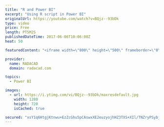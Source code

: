 ```yaml
---
title: "R and Power BI"
excerpt: "Using R script in Power BI"
originalUrl: https://youtube.com/watch?v=BQjz--93bDk
type: video
price: Free
length: PT5M2S
publishedDateTime: 2017-06-06T10:06:00Z
heat: 50

featuredContent: "<iframe width=\"800\" height=\"500\" frameborder=\"0\" src=\"https://www.youtube.com/embed/BQjz--93bDk\" allow=\"accelerometer; autoplay; encrypted-media; gyroscope; picture-in-picture\" allowfullscreen></iframe>"

provider:
  name: RADACAD
  domain: radacad.com

topics:
  - Power BI

images:
  - url: https://i.ytimg.com/vi/BQjz--93bDk/maxresdefault.jpg
    width: 1280
    height: 720
    isCached: true

secured: "xsY1q6HtgjKtnwu+EzZcGhu5pCAswxXE2euzyojhHZ3TXS+XIl/TNZryPSybj78cI28Klya5XWKMbMc06vDI4yY3bkwps3UCXHO4/Uq8lBmXZXtz00tvv3bB4UaGmCAolrpmes15hi4wtYptGeJm09Gvv8v35LEqwegaiAJsr4tehiD/GMQFi7KE6yD0yRIUAcPFA4PaNFaP5+GSNfb58yCMNwU9ddNjMpxlkt2DxSBKJ7GjOmrhDqM/PrcV09z612QoFbb2T5hSh7r7/KYTGIxgx6PGPTUo1lXLdgc2H1q15OLNI8KhoXby0lgMaSEDKPJpnvm7a+UX2B6fg2GC2iA6vZMmIyNO7NIQ4nPyVgf3DQGTugqVss93XQ311fdcvKZ85xoK0f5kgN7Gy2LUgQBc5twUOYC1n8w6qr7pZFU=;H5i032F0rZ3iSUrDGx90uw=="
---
```


